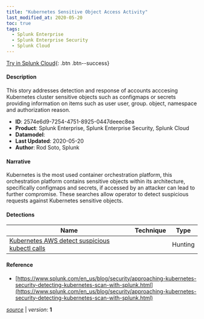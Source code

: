 ```yaml
---
title: "Kubernetes Sensitive Object Access Activity"
last_modified_at: 2020-05-20
toc: true
tags:
  - Splunk Enterprise
  - Splunk Enterprise Security
  - Splunk Cloud
---
```


[Try in Splunk Cloud](#https://www.splunk.com/en_us/software/splunk-cloud-platform.html){: .btn .btn--success}

#### Description

This story addresses detection and response of accounts acccesing Kubernetes cluster sensitive objects such as configmaps or secrets providing information on items such as user user, group. object, namespace and authorization reason.

- **ID**: 2574e6d9-7254-4751-8925-0447deeec8ea
- **Product**: Splunk Enterprise, Splunk Enterprise Security, Splunk Cloud
- **Datamodel**: 
- **Last Updated**: 2020-05-20
- **Author**: Rod Soto, Splunk

#### Narrative

Kubernetes is the most used container orchestration platform, this orchestration platform contains sensitive objects within its architecture, specifically configmaps and secrets, if accessed by an attacker can lead to further compromise. These searches allow operator to detect suspicious requests against Kubernetes sensitive objects.

#### Detections

| Name        | Technique   | Type         |
| ----------- | ----------- |--------------|
| [Kubernetes AWS detect suspicious kubectl calls](/cloud/kubernetes_aws_detect_suspicious_kubectl_calls/) |  | Hunting |

#### Reference

* [https://www.splunk.com/en_us/blog/security/approaching-kubernetes-security-detecting-kubernetes-scan-with-splunk.html](https://www.splunk.com/en_us/blog/security/approaching-kubernetes-security-detecting-kubernetes-scan-with-splunk.html)



[*source*](https://github.com/splunk/security_content/tree/develop/stories/kubernetes_sensitive_object_access_activity.yml) \| *version*: **1**